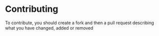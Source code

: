 # Contributing

To contribute, you should create a fork and then a pull request describing what you have changed, added or removed

